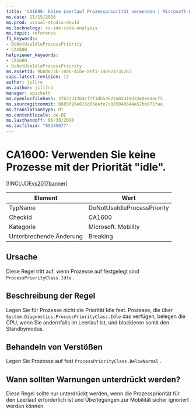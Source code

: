 ```yaml
---
title: 'CA1600: keine Leerlauf Prozesspriorität verwenden | Microsoft-Dokumentation'
ms.date: 11/15/2016
ms.prod: visual-studio-dev14
ms.technology: vs-ide-code-analysis
ms.topic: reference
f1_keywords:
- DoNotUseIdleProcessPriority
- CA1600
helpviewer_keywords:
- CA1600
- DoNotUseIdleProcessPriority
ms.assetid: 9b0d073b-78b6-41be-8ef3-14692a735283
caps.latest.revision: 17
author: jillre
ms.author: jillfra
manager: wpickett
ms.openlocfilehash: 3f6233136dcf7f1db5d622a02419d33e0eedacf5
ms.sourcegitcommit: b885f26e015d03eafe7c885040644a52bb071fae
ms.translationtype: MT
ms.contentlocale: de-DE
ms.lasthandoff: 06/30/2020
ms.locfileid: "85545677"
---
```

# <a name="ca1600-do-not-use-idle-process-priority"></a>CA1600: Verwenden Sie keine Prozesse mit der Priorität "idle".
[!INCLUDE[vs2017banner](../includes/vs2017banner.md)]

|Element|Wert|
|-|-|
|TypName|DoNotUseIdleProcessPriority|
|CheckId|CA1600|
|Kategorie|Microsoft. Mobility|
|Unterbrechende Änderung|Breaking|

## <a name="cause"></a>Ursache
 Diese Regel tritt auf, wenn Prozesse auf festgelegt sind `ProcessPriorityClass.Idle` .

## <a name="rule-description"></a>Beschreibung der Regel
 Legen Sie für Prozesse nicht die Priorität Idle fest. Prozesse, die über `System.Diagnostics.ProcessPriorityClass.Idle` das verfügen, belegen die CPU, wenn Sie andernfalls im Leerlauf ist, und blockieren somit den Standbymodus.

## <a name="how-to-fix-violations"></a>Behandeln von Verstößen
 Legen Sie Prozesse auf fest `ProcessPriorityClass.BelowNormal` .

## <a name="when-to-suppress-warnings"></a>Wann sollten Warnungen unterdrückt werden?
 Diese Regel sollte nur unterdrückt werden, wenn die Prozesspriorität für den Leerlauf erforderlich ist und Überlegungen zur Mobilität sicher ignoriert werden können.
